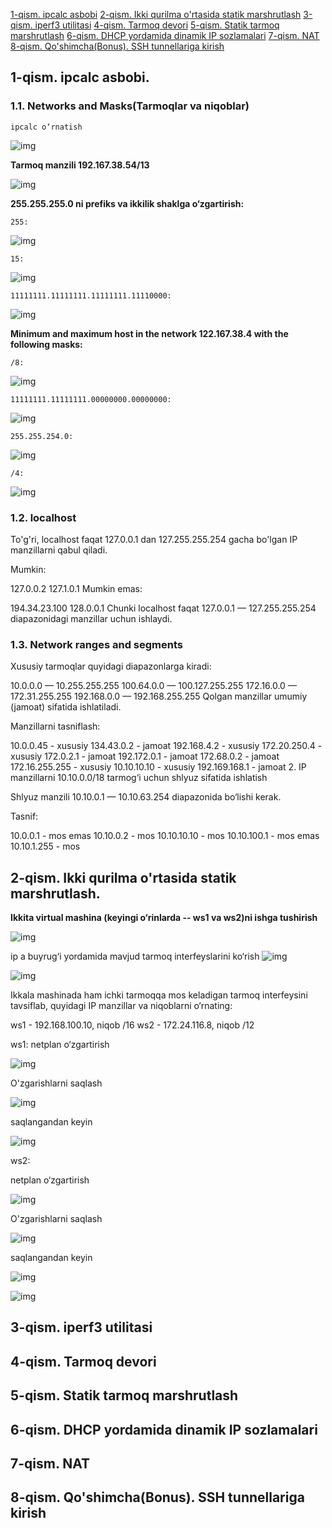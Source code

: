 [1-qism. ipcalc asbobi](#1-qism-ipcalc-asbobi)
[2-qism. Ikki qurilma o'rtasida statik marshrutlash](#2-qism-ikki-qurilma-ortasida-statik-marshrutlash)
[3-qism. iperf3 utilitasi](#3-qism-iperf3-utilitasi)
[4-qism. Tarmoq devori](#4-qism-tarmoq-devori)
[5-qism. Statik tarmoq marshrutlash](#5-qism-statik-tarmoq-marshrutlash)
[6-qism. DHCP yordamida dinamik IP sozlamalari](#6-qism-dhcp-yordamida-dinamik-ip-sozlamalari)
[7-qism. NAT](#7-qism-nat)
[8-qism. Qo'shimcha(Bonus). SSH tunnellariga kirish](#8-qism-qoshimchabonus-ssh-tunnellariga-kirish)


## 1-qism. ipcalc asbobi.

### 1.1. Networks and Masks(Tarmoqlar va niqoblar)
`ipcalc o‘rnatish`

![img](rasim/1.0.png)

**Tarmoq manzili 192.167.38.54/13**


![img](rasim/1.1.png)

**255.255.255.0 ni prefiks va ikkilik shaklga o‘zgartirish:**

`255:`

![img](rasim/1.2.png)

`15:`

![img](rasim/1.3.png)

`11111111.11111111.11111111.11110000:`

![img](rasim/1.4.png)



**Minimum and maximum host in the network 122.167.38.4 with the following masks:**

`/8:`

![img](rasim/1.5.png)

`11111111.11111111.00000000.00000000:`

![img](rasim/1.4.png)

`255.255.254.0:`

![img](rasim/1.4.png)

`/4:`

![img](rasim/1.4.png)

### 1.2. localhost

To'g'ri, localhost faqat 127.0.0.1 dan 127.255.255.254 gacha bo'lgan IP manzillarni qabul qiladi.

Mumkin:

127.0.0.2
127.1.0.1
Mumkin emas:

194.34.23.100
128.0.0.1
Chunki localhost faqat 127.0.0.1 — 127.255.255.254 diapazonidagi manzillar uchun ishlaydi.

### 1.3. Network ranges and segments
Xususiy tarmoqlar quyidagi diapazonlarga kiradi:

10.0.0.0 — 10.255.255.255
100.64.0.0 — 100.127.255.255
172.16.0.0 — 172.31.255.255
192.168.0.0 — 192.168.255.255
Qolgan manzillar umumiy (jamoat) sifatida ishlatiladi.

Manzillarni tasniflash:

10.0.0.45 - xususiy
134.43.0.2 - jamoat
192.168.4.2 - xususiy
172.20.250.4 - xususiy
172.0.2.1 - jamoat
192.172.0.1 - jamoat
172.68.0.2 - jamoat
172.16.255.255 - xususiy
10.10.10.10 - xususiy
192.169.168.1 - jamoat
2. IP manzillarni 10.10.0.0/18 tarmog‘i uchun shlyuz sifatida ishlatish

Shlyuz manzili 10.10.0.1 — 10.10.63.254 diapazonida bo‘lishi kerak.

Tasnif:

10.0.0.1 - mos emas
10.10.0.2 - mos
10.10.10.10 - mos
10.10.100.1 - mos emas
10.10.1.255 - mos

## 2-qism. Ikki qurilma o'rtasida statik marshrutlash.

**Ikkita virtual mashina (keyingi o‘rinlarda -- ws1 va ws2)ni ishga tushirish**

![img](rasim/2.0.png)

ip a buyrug‘i yordamida mavjud tarmoq interfeyslarini ko‘rish
![img](rasim/2.1.png)

![img](rasim/2.2.png)

Ikkala mashinada ham ichki tarmoqqa mos keladigan tarmoq interfeysini tavsiflab, quyidagi IP manzillar va niqoblarni o‘rnating:

ws1 - 192.168.100.10, niqob /16
ws2 - 172.24.116.8, niqob /12

ws1:
netplan  o‘zgartirish

![img](rasim/2.3.png)

O'zgarishlarni saqlash

![img](rasim/2.4.png)

saqlangandan keyin

![img](rasim/2.5.png)

ws2:

netplan  o‘zgartirish

![img](rasim/2.6.png)

O'zgarishlarni saqlash

![img](rasim/2.7.png)

saqlangandan keyin

![img](rasim/2.8.png)

![img](rasim/2.9.png)


## 3-qism. iperf3 utilitasi




## 4-qism. Tarmoq devori



## 5-qism. Statik tarmoq marshrutlash



## 6-qism. DHCP yordamida dinamik IP sozlamalari



## 7-qism. NAT



## 8-qism. Qo'shimcha(Bonus). SSH tunnellariga kirish

